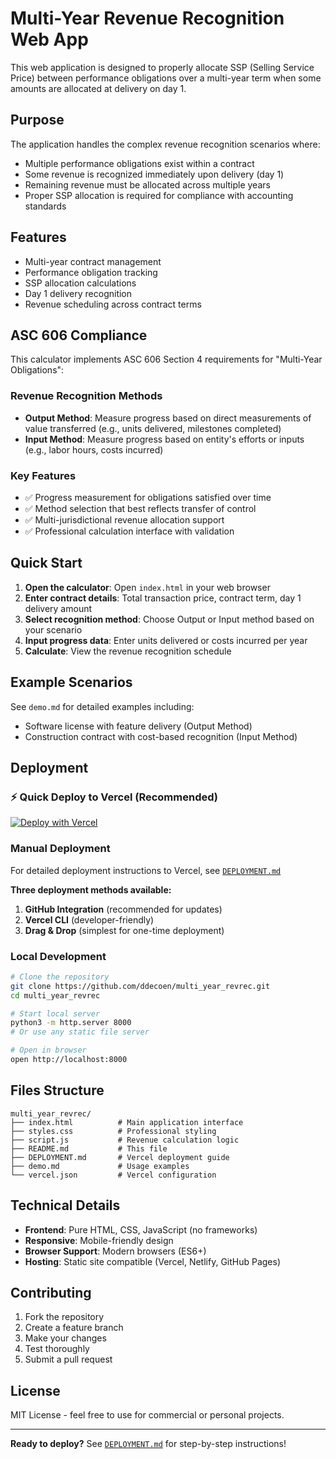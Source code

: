 # Multi-Year Revenue Recognition Web App

This web application is designed to properly allocate SSP (Selling Service Price) between performance obligations over a multi-year term when some amounts are allocated at delivery on day 1.

## Purpose

The application handles the complex revenue recognition scenarios where:
- Multiple performance obligations exist within a contract
- Some revenue is recognized immediately upon delivery (day 1)
- Remaining revenue must be allocated across multiple years
- Proper SSP allocation is required for compliance with accounting standards

## Features

- Multi-year contract management
- Performance obligation tracking
- SSP allocation calculations
- Day 1 delivery recognition
- Revenue scheduling across contract terms

## ASC 606 Compliance

This calculator implements ASC 606 Section 4 requirements for "Multi-Year Obligations":

### Revenue Recognition Methods
- **Output Method**: Measure progress based on direct measurements of value transferred (e.g., units delivered, milestones completed)
- **Input Method**: Measure progress based on entity's efforts or inputs (e.g., labor hours, costs incurred)

### Key Features
- ✅ Progress measurement for obligations satisfied over time
- ✅ Method selection that best reflects transfer of control
- ✅ Multi-jurisdictional revenue allocation support
- ✅ Professional calculation interface with validation

## Quick Start

1. **Open the calculator**: Open `index.html` in your web browser
2. **Enter contract details**: Total transaction price, contract term, day 1 delivery amount
3. **Select recognition method**: Choose Output or Input method based on your scenario
4. **Input progress data**: Enter units delivered or costs incurred per year
5. **Calculate**: View the revenue recognition schedule

## Example Scenarios

See `demo.md` for detailed examples including:
- Software license with feature delivery (Output Method)
- Construction contract with cost-based recognition (Input Method)

## Deployment

### ⚡ Quick Deploy to Vercel (Recommended)

[![Deploy with Vercel](https://vercel.com/button)](https://vercel.com/new/clone?repository-url=https://github.com/ddecoen/multi_year_revrec)

### Manual Deployment

For detailed deployment instructions to Vercel, see [`DEPLOYMENT.md`](DEPLOYMENT.md)

**Three deployment methods available:**
1. **GitHub Integration** (recommended for updates)
2. **Vercel CLI** (developer-friendly)
3. **Drag & Drop** (simplest for one-time deployment)

### Local Development

```bash
# Clone the repository
git clone https://github.com/ddecoen/multi_year_revrec.git
cd multi_year_revrec

# Start local server
python3 -m http.server 8000
# Or use any static file server

# Open in browser
open http://localhost:8000
```

## Files Structure

```
multi_year_revrec/
├── index.html          # Main application interface
├── styles.css          # Professional styling
├── script.js           # Revenue calculation logic
├── README.md           # This file
├── DEPLOYMENT.md       # Vercel deployment guide
├── demo.md             # Usage examples
└── vercel.json         # Vercel configuration
```

## Technical Details

- **Frontend**: Pure HTML, CSS, JavaScript (no frameworks)
- **Responsive**: Mobile-friendly design
- **Browser Support**: Modern browsers (ES6+)
- **Hosting**: Static site compatible (Vercel, Netlify, GitHub Pages)

## Contributing

1. Fork the repository
2. Create a feature branch
3. Make your changes
4. Test thoroughly
5. Submit a pull request

## License

MIT License - feel free to use for commercial or personal projects.

---

**Ready to deploy?** See [`DEPLOYMENT.md`](DEPLOYMENT.md) for step-by-step instructions!